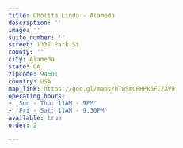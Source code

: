 ```yaml
---
title: Cholita Linda - Alameda
description: ''
image: ''
suite_number: ''
street: 1337 Park St
county: ''
city: Alameda
state: CA
zipcode: 94501
country: USA
map_link: https://goo.gl/maps/hTwSmCFHPk6FCZXV9
operating_hours:
- 'Sun - Thu: 11AM - 9PM'
- 'Fri - Sat: 11AM - 9.30PM'
available: true
order: 2

---
```

